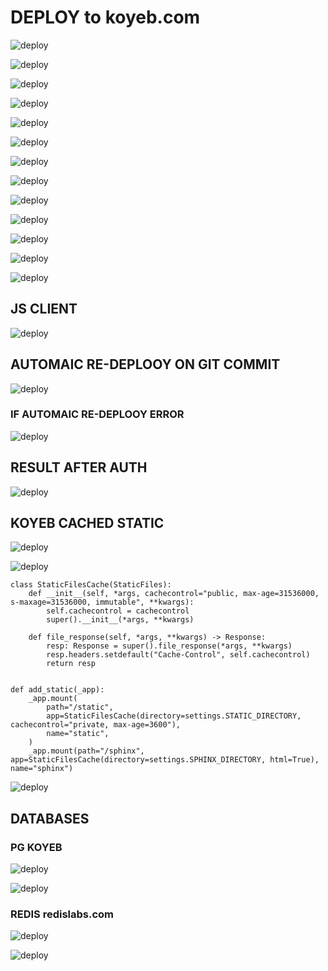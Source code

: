 # DEPLOY to koyeb.com
![deploy](doc/deploy-koyeb-01.png)

![deploy](doc/deploy-koyeb-02.png)

![deploy](doc/deploy-koyeb-03.png)

![deploy](doc/deploy-koyeb-04.png)

![deploy](doc/deploy-koyeb-05.png)

![deploy](doc/deploy-koyeb-06.png)

![deploy](doc/deploy-koyeb-07.png)

![deploy](doc/deploy-koyeb-08.png)

![deploy](doc/deploy-koyeb-09.png)

![deploy](doc/deploy-koyeb-10.png)

![deploy](doc/deploy-koyeb-11.png)

![deploy](doc/deploy-koyeb-12.png)

![deploy](doc/deploy-koyeb-13.png)

## JS CLIENT

![deploy](doc/deploy-koyeb-14.png)

## AUTOMAIC RE-DEPLOOY ON GIT COMMIT 

![deploy](doc/deploy-koyeb-15.png)

### IF AUTOMAIC RE-DEPLOOY ERROR

![deploy](doc/deploy-koyeb-16.png)

## RESULT AFTER AUTH

![deploy](doc/deploy-koyeb-17.png)

## KOYEB CACHED STATIC

![deploy](doc/deploy-koyeb-18.png)

![deploy](doc/deploy-koyeb-19.png)

```
class StaticFilesCache(StaticFiles):
    def __init__(self, *args, cachecontrol="public, max-age=31536000, s-maxage=31536000, immutable", **kwargs):
        self.cachecontrol = cachecontrol
        super().__init__(*args, **kwargs)

    def file_response(self, *args, **kwargs) -> Response:
        resp: Response = super().file_response(*args, **kwargs)
        resp.headers.setdefault("Cache-Control", self.cachecontrol)
        return resp


def add_static(_app):
    _app.mount(
        path="/static",
        app=StaticFilesCache(directory=settings.STATIC_DIRECTORY, cachecontrol="private, max-age=3600"),
        name="static",
    )
    _app.mount(path="/sphinx", app=StaticFilesCache(directory=settings.SPHINX_DIRECTORY, html=True), name="sphinx")

```

![deploy](doc/deploy-koyeb-20.png)

## DATABASES
### PG KOYEB

![deploy](doc/deploy-koyeb-db-01.png)

![deploy](doc/deploy-koyeb-db-redis-01.png)

### REDIS redislabs.com
![deploy](doc/deploy-redis-01.png)

![deploy](doc/deploy-redis-02.png)
